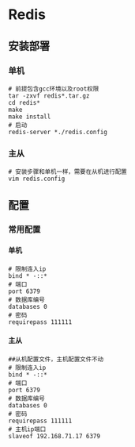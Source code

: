# Redis

## 安装部署

### 单机

```shell
# 前提包含gcc环境以及root权限
tar -zxvf redis*.tar.gz
cd redis*
make
make install
# 启动
redis-server *./redis.config 
```

### 主从

```shell
# 安装步骤和单机一样，需要在从机进行配置
vim redis.config
```

## 配置

### 常用配置

#### 单机

```apacheconf
# 限制连入ip
bind * -::*
# 端口
port 6379
# 数据库编号
databases 0
# 密码
requirepass 111111
```

#### 主从

```apacheconf
##从机配置文件，主机配置文件不动
# 限制连入ip
bind * -::*
# 端口
port 6379
# 数据库编号
databases 0
# 密码
requirepass 111111
# 主机ip端口
slaveof 192.168.71.17 6379
```
